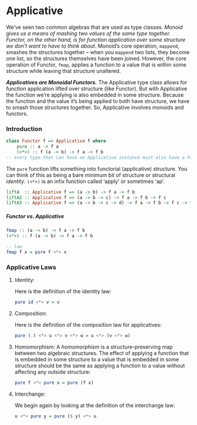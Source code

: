 # Applicative

We’ve seen two common algebras that are used as type classes. *Monoid gives us a means of mashing two values of the same type together. Functor, on the other hand, is for function application over some structure we don’t want to have to think about*. Monoid’s core operation, `mappend`, smashes the structures together – when you `mappend` two lists, they become one list, so the structures themselves have been joined. However, the core operation of Functor, `fmap`, applies a function to a value that is within some structure while leaving that structure unaltered.

***Applicatives are Monoidal Functors.*** The Applicative type class allows for function application lifted over structure (like Functor). But with Applicative the function we’re applying is also embedded in some structure. Because the function and the value it’s being applied to both have structure, we have to smash those structures together. So, Applicative involves monoids and functors.



### Introduction

```haskell
class Functor f => Applicative f where
	pure :: a -> f a
	(<*>) :: f (a -> b) -> f a -> f b
-- every type that can have an Applicative instance must also have a Functor instance.
```

The `pure` function lifts something into functorial (applicative) structure. You can think of this as being a bare minimum bit of structure or structural *identity*. `(<*>)` is an infix function called ‘apply’ or sometimes ‘ap’.

```haskell
liftA  :: Applicative f => (a -> b) -> f a -> f b
liftA2 :: Applicative f => (a -> b -> c) -> f a -> f b -> f c
liftA3 :: Applicative f => (a -> b -> c -> d) -> f a -> f b -> f c -> f d
```

##### Functor vs. Applicative

```haskell
fmap :: (a -> b) -> f a -> f b
(<*>) :: f (a -> b) -> f a -> f b

-- law
fmap f x = pure f <*> x
```



### Applicative Laws

1. Identity:

   Here is the definition of the identity law: 

   ```haskell
   pure id <*> v = v
   ```

2. Composition:

   Here is the definition of the composition law for applicatives: 

   ```haskell
   pure (.) <*> u <*> v <*> w = u <*> (v <*> w)
   ```

3. Homomorphism: 
   A *homomorphism* is a structure-preserving map between two algebraic structures. The effect of applying a function that is embedded in some structure to a value that is embedded in some structure should be the same as applying a function to a value without affecting any outside structure:

   ```haskell
   pure f <*> pure x = pure (f x)
   ```

4. Interchange:

   We begin again by looking at the definition of the interchange law: 

   ```haskell
   u <*> pure y = pure ($ y) <*> u
   ```

   